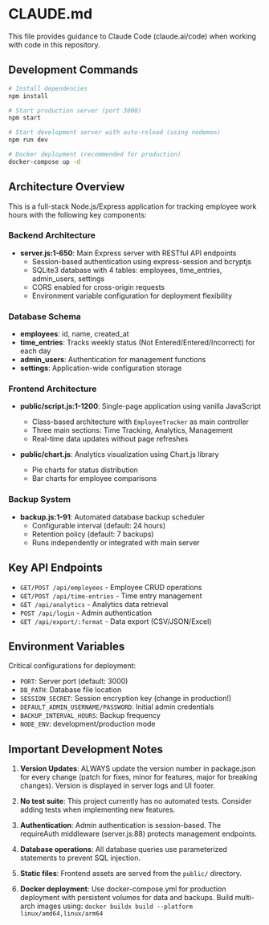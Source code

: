 # CLAUDE.md

This file provides guidance to Claude Code (claude.ai/code) when working with code in this repository.

## Development Commands

```bash
# Install dependencies
npm install

# Start production server (port 3000)
npm start

# Start development server with auto-reload (using nodemon)
npm run dev

# Docker deployment (recommended for production)
docker-compose up -d
```

## Architecture Overview

This is a full-stack Node.js/Express application for tracking employee work hours with the following key components:

### Backend Architecture
- **server.js:1-650**: Main Express server with RESTful API endpoints
  - Session-based authentication using express-session and bcryptjs
  - SQLite3 database with 4 tables: employees, time_entries, admin_users, settings
  - CORS enabled for cross-origin requests
  - Environment variable configuration for deployment flexibility

### Database Schema
- **employees**: id, name, created_at
- **time_entries**: Tracks weekly status (Not Entered/Entered/Incorrect) for each day
- **admin_users**: Authentication for management functions
- **settings**: Application-wide configuration storage

### Frontend Architecture
- **public/script.js:1-1200**: Single-page application using vanilla JavaScript
  - Class-based architecture with `EmployeeTracker` as main controller
  - Three main sections: Time Tracking, Analytics, Management
  - Real-time data updates without page refreshes
  
- **public/chart.js**: Analytics visualization using Chart.js library
  - Pie charts for status distribution
  - Bar charts for employee comparisons

### Backup System
- **backup.js:1-91**: Automated database backup scheduler
  - Configurable interval (default: 24 hours)
  - Retention policy (default: 7 backups)
  - Runs independently or integrated with main server

## Key API Endpoints

- `GET/POST /api/employees` - Employee CRUD operations
- `GET/POST /api/time-entries` - Time entry management
- `GET /api/analytics` - Analytics data retrieval
- `POST /api/login` - Admin authentication
- `GET /api/export/:format` - Data export (CSV/JSON/Excel)

## Environment Variables

Critical configurations for deployment:
- `PORT`: Server port (default: 3000)
- `DB_PATH`: Database file location
- `SESSION_SECRET`: Session encryption key (change in production!)
- `DEFAULT_ADMIN_USERNAME/PASSWORD`: Initial admin credentials
- `BACKUP_INTERVAL_HOURS`: Backup frequency
- `NODE_ENV`: development/production mode

## Important Development Notes

1. **Version Updates**: ALWAYS update the version number in package.json for every change (patch for fixes, minor for features, major for breaking changes). Version is displayed in server logs and UI footer.

2. **No test suite**: This project currently has no automated tests. Consider adding tests when implementing new features.

3. **Authentication**: Admin authentication is session-based. The requireAuth middleware (server.js:88) protects management endpoints.

4. **Database operations**: All database queries use parameterized statements to prevent SQL injection.

5. **Static files**: Frontend assets are served from the `public/` directory.

6. **Docker deployment**: Use docker-compose.yml for production deployment with persistent volumes for data and backups. Build multi-arch images using: `docker buildx build --platform linux/amd64,linux/arm64`